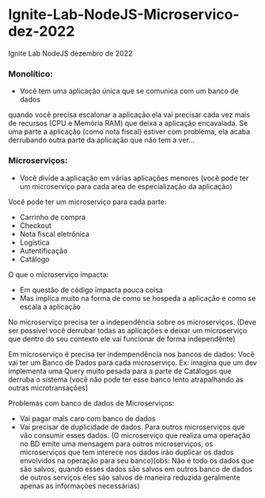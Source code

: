 # Ignite-Lab-NodeJS-Microservico-dez-2022
Ignite Lab NodeJS dezembro de 2022

### Monolítico:
- Você tem uma aplicação única que se comunica com um banco de dados

quando você precisa escalonar a aplicação ela vai precisar cada vez mais de recursos (CPU e Memória RAM) que deixa a aplicação encavalada. Se uma parte a aplicação (como nota fiscal) estiver com problema, ela acaba derrubando outra parte da aplicação que não tem a ver...


### Microserviços:
- Você divide a aplicação em várias aplicações menores (você pode ter um microserviço para cada area de especialização da aplicação)

Você pode ter um microserviço para cada parte:
  - Carrinho de compra
  - Checkout
  - Nota fiscal eletrônica
  - Logística
  - Autentificação
  - Catálogo

O que o microserviço impacta:
  - Em questão de código impacta pouca coisa
  - Mas implica muito na forma de como se hospeda a aplicação e como se escala a aplicação
  
  
No microserviço precisa ter a independência sobre os microserviços.
(Deve ser possível você derrubar todas as aplicações e deixar um microserviço que dentro do seu contexto ele vai funcionar de forma independênte)

Em microserviço é precisa ter indempendência nos bancos de dados: Você vai ter um Banco de Dados para cada microserviço. Ex: imagina que um dev implementa uma Query muito pesada para a parte de Catálogos que derruba o sistema (você não pode ter esse banco lento atrapalhando as outras microtransações)

Problemas com banco de dados de Microserviços:
  - Vai pagar mais caro com banco de dados
  - Vai precisar de duplicidade de dados. Para outros microserviços que vão consumir esses dados.
  (O microserviço que realiza uma operação no BD emite uma mensagem para outros microserviços, os microserviços que tem interece nos dados irão duplicar os dados envolvidos na operação para seu banco)(obs: Não é todo os dados que são salvos, quando esses dados são salvos em outros banco de dados de outros serviços eles são salvos de maneira reduzida geralmente apenas as informações necessárias)
  
  

